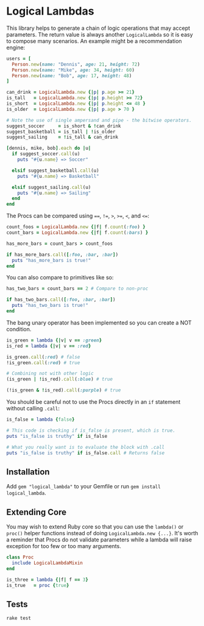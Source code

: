 # Logical Lambdas

This library helps to generate a chain of logic operations that
may accept parameters. The return value is always another
`LogicalLambda` so it is easy to compose many scenarios.
An example might be a recommendation engine:

```ruby
users = [
  Person.new(name: "Dennis", age: 21, height: 72)
  Person.new(name: "Mike", age: 34, height: 60)
  Person.new(name: "Bob", age: 17, height: 48)
]

can_drink = LogicalLambda.new {|p| p.age >= 21}
is_tall   = LogicalLambda.new {|p| p.height >= 72}
is_short  = LogicalLambda.new {|p| p.height <= 48 }
is_older  = LogicalLambda.new {|p| p.age > 70 }

# Note the use of single ampersand and pipe - the bitwise operators.
suggest_soccer     = is_short & !can_drink
suggest_basketball = is_tall | !is_older
suggest_sailing    = !is_tall & can_drink

[dennis, mike, bob].each do |u|
  if suggest_soccer.call(u)
    puts "#{u.name} => Soccer"

  elsif suggest_basketball.call(u)
    puts "#{u.name} => Basketball"

  elsif suggest_sailing.call(u)
    puts "#{u.name} => Sailing"
  end
end

```

The Procs can be compared using `==`, `!=`, `>`, `>=`, `<`, and `<=`:

```ruby
count_foos = LogicalLambda.new {|f| f.count(:foo) }
count_bars = LogicalLambda.new {|f| f.count(:bars) }

has_more_bars = count_bars > count_foos

if has_more_bars.call([:foo, :bar, :bar])
  puts "has_more_bars is true!"
end
```

You can also compare to primitives like so:
```ruby
has_two_bars = count_bars == 2 # Compare to non-proc

if has_two_bars.call([:foo, :bar, :bar])
  puts "has_two_bars is true!"
end

```

The bang unary operator has been implemented so you can create a NOT condition.

```ruby
is_green = lambda {|v| v == :green}
is_red = lambda {|v| v == :red}

is_green.call(:red) # false
!is_green.call(:red) # true

# Combining not with other logic
(is_green | !is_red).call(:blue) # true

(!is_green & !is_red).call(:purple) # true

```


You should be careful not to use the Procs directly in an `if`
statement without calling `.call`:

```ruby
is_false = lambda {false}

# This code is checking if is_false is present, which is true.
puts "is_false is truthy" if is_false

# What you really want is to evaluate the block with .call
puts "is_false is truthy" if is_false.call # Returns false

```

## Installation
Add `gem "logical_lambda"` to your Gemfile or
run `gem install logical_lambda`.


## Extending Core
You may wish to extend Ruby core so that you can use the `lambda()` or
`proc()` helper functions instead of doing `LogicalLambda.new
{...}`. It's worth a reminder that Procs do not validate parameters
while a lambda will raise exception for too few or too many arguments.

```ruby
class Proc
  include LogicalLambdaMixin
end

is_three = lambda {|f| f == 3}
is_true   = proc {true}

```

## Tests
`rake test`

